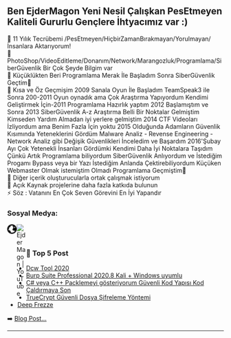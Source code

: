 ## Ben EjderMagon Yeni Nesil Çalışkan PesEtmeyen Kaliteli Gururlu Gençlere İhtyacımız var :)

🔭 11 Yılık Tecrübemi /PesEtmeyen/HiçbirZamanBırakmayan/Yorulmayan/ İnsanlara Aktarıyorum!
<br>
🔭 PhotoShop/VideoEditleme/Donanım/Network/Marangozluk/Programlama/SiberGüvenlik Bir Çok Şeyde Bilgim var
<br>
🌱 Küçüklükten Beri Programlama Merak İle Başladım Sonra SiberGüvenlik Geçtim🤣
<br>
🌱 Kısa ve Öz Geçmişim 2009 Sanala Oyun İle Başladım TeamSpeak3 ile Sonra 200-2011 Oyun oynadık ama Çok Araştırma Yapıyordum Kendimi Geliştirmek İçin-2011 Programlama Hazırlık yaptım 2012 Başlamıştım ve Sonra 2013 SiberGüvenlik A-z Araştırma Belli Bir Noktalar Gelmiştim Kimseden Yardım Almadan iyi yerlere gelmiştim 2014 CTF Videoları İzliyordum ama Benim Fazla  İçin yoktu 2015 Olduğunda Adamların Güvenlik Kısımında Yeteneklerini Gördüm Malware Analiz - Revense Engineering - Network Analiz gibi Değişik Güvenlikleri İnceledim ve Başardım 2016'Şubay Ayı Çok Yetenekli İnsanları Gördümki Kendimi Daha İyi Noktalara Taşıdım  Çünkü Artık Programlama biliyordum SiberGüvenlik Anlıyordum ve İstediğim Progamı Bypass veya bir Yazı İstediğim Anlanda Çektirebiliyordum  Küçüken Webmaster Olmak istemiştim Olmadı Programlama Geçmiştim🤣
<br>
👯 Diğer içerik oluşturucularla ortak çalışmak istiyorum
<br>
🥅 Açık Kaynak projelerine daha fazla katkıda bulunun
<br>
⚡ Söz : Vatanını En Çok Seven Görevini En İyi Yapandır


### Sosyal Medya:

[<img align="left" alt="darkcyberweb" width="22px" src="https://raw.githubusercontent.com/iconic/open-iconic/master/svg/globe.svg" />][website]
[<img align="left" alt="EjderMagon | YouTube" width="22px" src="https://cdn.jsdelivr.net/npm/simple-icons@v3/icons/youtube.svg" />][youtube]

<br>
<br>

### 📕 Top 5 Post


- [Dcw Tool 2020](https://darkcyberweb.blogspot.com/2020/08/dcw-tool-by-ejdermagon.html)
- [Burp Suite Professional 2020.8 Kali + Windows uyumlu](https://darkcyberweb.blogspot.com/2020/08/burp-suite-professional-20208-kali.html)
- [C# veya C++ Packlemeyi gösteriyorum Güvenli Kod Yapısı Kod Çaldırmaya Son](https://darkcyberweb.blogspot.com/2020/08/c-veya-c-packlemeyi-gosteriyorum.html)
- [TrueCrypt Güvenli Dosya Şifreleme Yöntemi](https://darkcyberweb.blogspot.com/2020/06/truecrypt-guvenli-dosya-sifreleme.html)
- [Deep Frezze ](https://darkcyberweb.blogspot.com/2020/06/deep-frezee-bilgilarn-guvenligi-saglyan.html)

➡️ [Blog Post...](https://darkcyberweb.blogspot.com/)

---

[website]: https://darkcyberweb.blogspot.com/
[youtube]: https://www.youtube.com/channel/UC9j9JkA9i3km_EDttCPpeBQ
[linkedin]: https://linkedin.com/in/codeSTACKr
